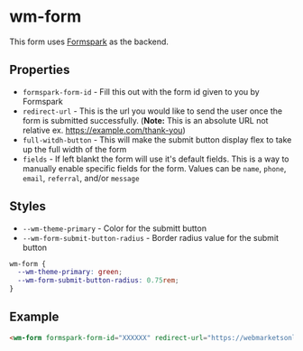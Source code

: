 # wm-form 

This form uses [Formspark](https://formspark.io) as the backend.

## Properties

 - `formspark-form-id` - Fill this out with the form id given to you by Formspark
 - `redirect-url` - This is the url you would like to send the user once the form is submitted successfully. (**Note:** This is an absolute URL not relative ex. https://example.com/thank-you)
 - `full-witdh-button` - This will make the submit button display flex to take up the full width of the form
 - `fields` - If left blankt the form will use it's default fields. This is a way to manually enable specific fields for the form. Values can be `name`, `phone`, `email`, `referral`, and/or `message`

## Styles 

- `--wm-theme-primary` - Color for the submitt button
- `--wm-form-submit-button-radius` - Border radius value for the submit button

```css
wm-form {
  --wm-theme-primary: green;
  --wm-form-submit-button-radius: 0.75rem;
}
```

## Example

```html
<wm-form formspark-form-id="XXXXXX" redirect-url="https://webmarketsonline.com" fields="name, email, phone, message" full-width-button></wm-form>
```